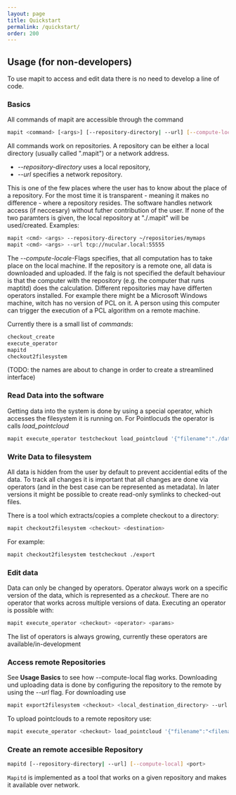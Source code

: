 ```yaml
---
layout: page
title: Quickstart
permalink: /quickstart/
order: 200
---
```

## Usage	(for non-developers)

To use mapit to access and edit data there is no need to develop a line of code.

### Basics

All commands of mapit are accessible through the command

```bash
mapit <command> [<args>] [--repository-directory| --url] [--compute-local]
```

All commands work on repositories. A repository can be either a local directory (usually called ".mapit") or a network address.

- *\-\-repository-directory* uses a local repository,
- *\-\-url* specifies a network repository.

This is one of the few places where the user has to know about the place of a repository. For the most time it is transparent - meaning it makes no difference - where a repository resides. The software handles network access (if neccesary) without futher contribution of the user. If none of the two paramters is given, the local repository at "./.mapit" will be used/created. Examples:

```bash
mapit <cmd> <args> --repository-directory ~/repositories/mymaps
mapit <cmd> <args> --url tcp://nucular.local:55555
```

The *\-\-compute-locale*-Flags specifies, that all computation has to take place on the local machine. If the repository is a remote one, all data is downloaded and uploaded. If the falg is not specified the default behaviour is that the computer with the repository (e.g. the computer that runs maptitd) does the calculation. Different repositories may have differten operators installed. For example there might be a Microsoft Windows machine, witch has no version of PCL on it. A person using this computer can trigger the execution of a PCL algorithm on a remote machine.

Currently there is a small list of *commands*:

```bash
checkout_create
execute_operator
mapitd
checkout2filesystem
```

(TODO: the names are about to change in order to create a streamlined interface)

### Read Data into the software

Getting data into the system is done by using a special operator, which accesses the filesystem it is running on. For Pointlocuds the operator is calls *load_pointcloud*

```bash
mapit execute_operator testcheckout load_pointcloud '{"filename":"./data/bunny.pcd", "target":"testmap/testlayer/bunny"}'
```

### Write Data to filesystem

All data is hidden from the user by default to prevent accidential edits of the data. To track all changes it is important that all changes are done via operators (and in the best case can be represented as metadata). In later versions it might be possible to create read-only symlinks to checked-out files.

There is a tool which extracts/copies a complete checkout to a directory:

```bash
mapit checkout2filesystem <checkout> <destination>
```

For example:

```bash
mapit checkout2filesystem testcheckout ./export
```

### Edit data

Data can only be changed by operators. Operator always work on a specific version of the data, which is represented as a *checkout*. There are no operator that works across multiple versions of data.
Executing an operator is possible with:

```bash
mapit execute_operator <checkout> <operator> <params>
```

The list of operators is always growing, currently these operators are available/in-development

### Access remote Repositories

See **Usage Basics** to see how \-\-compute-local flag works.
Downloading und uploading data is done by configuring the repository to the remote by using the *--url* flag.
For downloading use

```bash
mapit export2filesystem <checkout> <local_destination_directory> --url tcp://<ip|hostname>:<port>
```

To upload pointclouds to a remote repository use:

```bash
mapit execute_operator <checkout> load_pointcloud '{"filename":"<filename>", "target":"<name_of_new_entity>"}'
```

### Create an remote accesible Repository

```bash
mapitd [--repository-directory| --url] [--compute-local] <port>
```

```Mapitd``` is implemented as a tool that works on a given repository and makes it available over network.
